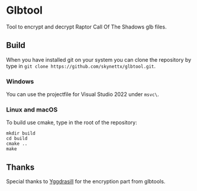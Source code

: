 # Glbtool
Tool to encrypt and decrypt Raptor Call Of The Shadows glb files.

## Build
When you have installed git on your system you can clone the repository 
by type in `git clone https://github.com/skynettx/glbtool.git`.

### Windows
You can use the projectfile for Visual Studio 2022 under `msvc\`.

### Linux and macOS
To build use cmake, type in the root of the repository:  
```
mkdir build
cd build
cmake ..
make
```

## Thanks
Special thanks to [Yggdrasill](https://github.com/Yggdrasill) for the encryption part from glbtools.

